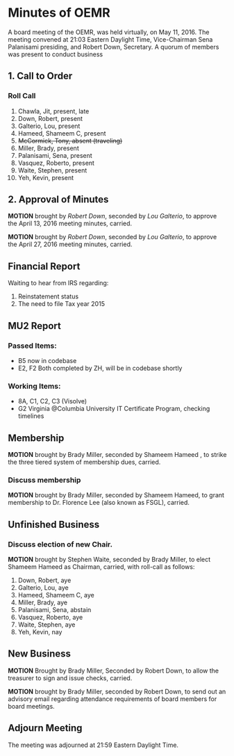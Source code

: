 # Minutes of OEMR
A board meeting of the OEMR, was held virtually, on May 11, 2016. The meeting convened at 21:03 Eastern Daylight Time, Vice-Chairman Sena Palanisami presiding, and Robert Down, Secretary. A quorum of members was present to conduct business

## 1. Call to Order

### Roll Call

1. Chawla, Jit, present, late
2. Down, Robert, present
3. Galterio, Lou, present
4. Hameed, Shameem C, present
5. ~~McCormick, Tony, absent (traveling)~~
6. Miller, Brady, present
7. Palanisami, Sena, present
8. Vasquez, Roberto, present
9. Waite, Stephen, present
10. Yeh, Kevin, present

## 2. Approval of Minutes
**MOTION** brought by _Robert Down_, seconded by _Lou Galterio_, to approve the April 13, 2016 meeting minutes, carried.

**MOTION** brought by _Robert Down_, seconded by _Lou Galterio_, to approve the April 27, 2016 meeting minutes, carried.

## Financial Report
Waiting to hear from IRS regarding:

1. Reinstatement status
2. The need to file Tax year 2015

## MU2 Report
### Passed Items:
- B5 now in codebase
- E2, F2 Both completed by ZH, will be in codebase shortly

### Working Items:
- 8A, C1, C2, C3 (Visolve)
- G2 Virginia @Columbia University IT Certificate Program, checking timelines

## Membership
**MOTION** brought by Brady Miller, seconded by Shameem Hameed , to strike the three tiered system of membership dues, carried.

### Discuss membership
**MOTION** brought by Brady Miller, seconded by Shameem Hameed, to grant membership to Dr. Florence Lee (also known as FSGL), carried.

## Unfinished Business
### Discuss election of new Chair.
**MOTION** brought by Stephen Waite, seconded by Brady Miller, to elect Shameem Hameed as Chairman, carried, with roll-call as follows:

1. Down, Robert, aye
2. Galterio, Lou, aye
3. Hameed, Shameem C, aye
4. Miller, Brady, aye
5. Palanisami, Sena, abstain
6. Vasquez, Roberto, aye
7. Waite, Stephen, aye
8. Yeh, Kevin, nay

## New Business
**MOTION** Brought by Brady Miller, Seconded by Robert Down, to allow the treasurer to sign and issue checks, carried.

**MOTION** brought by Brady Miller, seconded by Robert Down, to send out an advisory email regarding attendance requirements of board members for board meetings.

## Adjourn Meeting
The meeting was adjourned at 21:59 Eastern Daylight Time.
